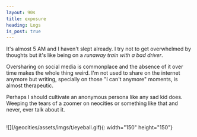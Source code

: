 ```yaml
---
layout: 90s
title: exposure
heading: Logs
is_post: true
---
```


It's almost 5 AM and I haven't slept already. I try not to get overwhelmed by
thoughts but it's like being on a *runaway train with a bad driver*.

Oversharing on social media is commonplace and the absence of it over time
makes the whole thing weird. I'm not used to share on the internet anymore but
writing, specially on those "I can't anymore" moments, is almost therapeutic.

Perhaps I should cultivate an anonymous persona like any sad kid does. Weeping
the tears of a zoomer on neocities or something like that and never, ever talk
about it.

<br />
![](/geocities/assets/imgs/t/eyeball.gif){: width="150" height="150"}

